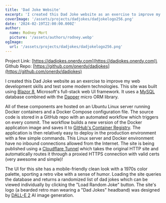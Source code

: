 ```yaml
---
title: 'Dad Joke Website'
excerpt: 'I created this Dad Joke website as an exercise to improve my web development skills and test some modern technologies...'
coverImage: '/assets/projects/dadjokes/dadjokelogo256.png'
date: '2024-02-19T22:00:00.000Z'
author:
  name: Rodney Mort
  picture: '/assets/authors/rodney.webp'
ogImage:
  url: '/assets/projects/dadjokes/dadjokelogo256.png'
---
```


Project Link: [https://dadjokes.onerdy.com](https://dadjokes.onerdy.com)\
Github Repo: [https://github.com/onerdy/dadjokes](https://github.com/onerdy/dadjokes)

I created this Dad Joke website as an exercise to improve my web development skills and test some modern technologies.  This site was built using [Blazor 8](https://learn.microsoft.com/en-us/aspnet/core/blazor/?view=aspnetcore-8.0), Microsoft's full-stack web UI framework.  It uses a [MySQL](https://www.mysql.com/) database combined with the [Dapper](https://www.learndapper.com/) micro ORM library.

All of these components are hosted on an Ubuntu Linux server running Docker containers and a Docker Compose configuration file.  The source code is stored in a GitHub repo with an automated workflow which triggers on every commit.  The workflow builds a new version of the Docker application image and saves it to [GitHub's Container Registry](https://docs.github.com/en/packages/working-with-a-github-packages-registry/working-with-the-container-registry).  The application is then relatively easy to deploy in the production environment with a few simple commands.  This Linux server and Docker environment have no inbound connections allowed from the Internet.  The site is being published using a [Cloudflare Tunnel](https://www.cloudflare.com/products/tunnel/) which takes the original HTTP site and automatically routes it through a proxied HTTPS connection with valid certs (very awesome and simple)!

The UI for this site has a mobile-friendly clean look with a 1970s color palette, sporting a retro vibe with a sense of humor.  Loading the site queries the database and returns a randomized list of dad jokes which can be viewed individually by clicking the "Load Random Joke" button.  The site's logo (a bearded retro man wearing a "Dad Jokes" headband) was designed by [DALL-E 2](https://openai.com/dall-e-2) AI image generation.